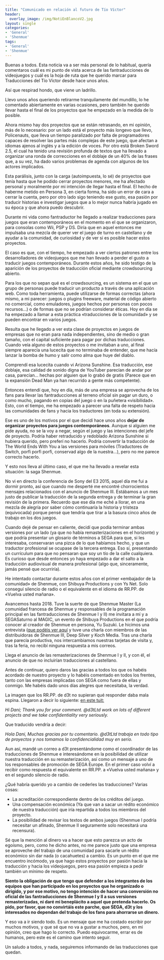 ```yaml
---
title: "Comunicado en relación al futuro de Tío Víctor"
header:
  overlay_image: /img/NotiEnBlancoV2.jpg
layout: single
categories:
- 'General'
- 'Shenmue'
tags:
- 'General'
- 'Shenmue'
---
```


Buenas a todos. Esta noticia va a ser más personal de lo habitual, quería comentaros cuál es mi punto de vista acerca 
de las fantraducciones de videojuegos y cuál es la hoja de ruta que he querido marcar para Traducciones del Tío Víctor 
desde hace unos años.

Así que respirad hondo, que viene un ladrillo.

<!--more-->

Llevo unos años queriendo retirarme tranquilamente del mundillo, lo he comentado abiertamente en varias ocasiones, 
pero también he querido llevar hasta el final de los proyectos que he empezado en la medida de lo posible.

Ahora mismo hay dos proyectos que se están retrasando, en mi opinión, más de lo necesario: por un lado está el proyecto más 
longevo que llevo, Policenauts, que lleva un tiempo paralizado por falta de programadores capaces de resolver las partes más 
complejas de este juego, que afectan a idiomas ajenos al inglés y a la edición de voces. Por otro está Broken Sword 2.5, 
el cual ha tenido una revisión profunda de textos que ha llevado a organizar una ronda de correcciones en el doblaje de 
un 40% de las frases que, a su vez, ha dado varios problemas de agenda con algunos de los actores implicados.

Esta parálisis, junto con la carga (autoimpuesta, lo sé) de proyectos que tenía hasta que he podido cerrar proyectos menores, 
me ha afectado personal y moralmente por mi intención de llegar hasta el final. El hecho de haberme metido en Persona 3, 
en cierta forma, ha sido un error de cara a cerrar la cuenta, pero por otro lado sigo teniendo ese gusto, esa pasión por 
traducir historias e investigar juegos que a lo mejor nunca habría jugado en su época y que ahora puedo descubrir.

Durante mi vida como fantraductor he llegado a realizar traducciones para juegos que eran contemporáneos en el momento en el que 
se organizaron, para consolas como Wii, PSP y DS. Diría que en aquel entonces me impulsaba una mezcla de querer ver el juego de 
turno en castellano y de ayudar a la comunidad, de curiosidad y de ver si es posible hacer estos proyectos.

El caso es que, con el tiempo, he empezado a ver ciertos patrones entre los desarrolladores de videojuegos que me han llevado 
a perder el gusto a traducir juegos contemporáneos. Durante estos años, he sido testigo de la aparición de los proyectos de traducción 
oficial mediante crowdsourcing abierto.

Para los que no sepan qué es el crowdsourcing, es un sistema en el que un grupo de personas puede traducir un producto a través 
de una aplicación web. Como toda herramienta, puede utilizarse de formas correctas (ahora mismo, a mi parecer: juegos o plugins 
freeware, material de código abierto no comercial, como emuladores, juegos hechos por personas con pocos recursos...) o de formas 
que no se podrían considerar éticas. Hoy en día se ha empezado a llamar a esta práctica «traducciones de la comunidad» y se pueden 
encontrar en varios juegos.

Resulta que he llegado a ver esta clase de proyectos en juegos de empresas que no eran para nada independientes, sino de medio o gran 
tamaño, con el capital suficiente para pagar por dichas traducciones. Cuando veía alguno de estos proyectos o me invitaban a uno, al final 
siempre aparecía una lucecita que no terminaba de entender, que me hacía lanzar la bomba de humo y salir como alma que huye del diablo.

Comprendí esa lucecita cuando vi Arizona Sunshine. Esa traducción, ese doblaje, esa calidad de sonido digna de YouTuber parecían 
de andar por casa, parecían... hechas por alguien que lo grabó de gratis (Parece que en la expansión Dead Man ya han recurrido a 
gente más competente).

Entonces entendí que, hoy en día, más de una empresa se aprovecha de los fans para llevar las fantraducciones al terreno oficial 
sin pagar un duro, o como mucho, pagando en copias del juego o en la puñetera «visibilidad». Esto, con el tiempo, me ha empezado 
a parecer una falta de respeto hacia las comunidades de fans y hacia los traductores (en toda su extensión).

Ese es uno de los motivos por el que decidí hace unos años **dejar de organizar proyectos para juegos contemporáneos**. Aunque si 
alguien me pide ayuda, no se la voy a negar, según el juego y las intenciones del jefe de proyecto. Podría haber retraducido y 
redoblado Arizona Sunshine si hubiera querido, pero preferí no hacerlo. Podría convertir la traducción de The World Ends With You 
a las versiones para móviles (Traductores de Switch, porfi porfi porfi, conservad algo de la nuestra...), pero no me parece 
correcto hacerlo.

Y esto nos lleva al último caso, el que me ha llevado a revelar esta situación: la saga Shenmue.

No vi en directo la conferencia de Sony del E3 2015, aquel día me fui a dormir pronto, así que cuando me desperté me encontré 
chorrocientos mensajes relacionados con el anuncio de Shenmue III. Estábamos a un mes justo de publicar la traducción de la 
segunda entrega y de terminar la gran revisión de la primera. Recuerdo que ese día me eché a llorar, en una mezcla de alegría 
por saber cómo continuaría la historia y tristeza (equivocada) porque pensé que tendría que tirar a la basura cinco años de 
trabajo en los dos juegos.

Cuando dejé de pensar en caliente, decidí que podía terminar ambas versiones por un lado (ya que no había remasterizaciones 
en el horizonte) y que podría presentar un glosario de términos a SEGA para que, si les interesaba, conservaran una pizca de lo 
que habíamos hecho, y que un traductor profesional se ocupase de la tercera entrega. Eso sí, presentando un currículum para que 
no pensaran que soy un tío de la calle cualquiera. Es curioso que desde entonces yo haya empezado a dar el salto a la traducción 
audiovisual de manera profesional (algo que, sinceramente, jamás pensé que ocurriría).

He intentado contactar durante estos años con el primer «embajador de la comunidad» de Shenmue, con Shibuya Productions y 
con Ys Net. Solo conseguí silencio de radio o el equivalente en el idioma de RR.PP. de «Vuelva usted mañana».

Avancemos hasta 2018. Tuve la suerte de que Shenmue Master (La comunidad francesa de Shenmue y responsables de la programación 
principal en las fantraducciones de Shenmue I y II) me invitara a mí y a SEGASaturno al MAGIC, un evento de Shibuya Productions 
en el que podría conocer al creador de Shenmue en persona, Yu Suzuki. Le hicimos una entrevista 
([que podéis ver aquí](http://www.segasaturno.com/portal/nuestra-entrevista-a-yu-suzuki-en-el-magic-monaco-2018-vf32-vt9374.html?sid=9742496e1ff687fb5bd19f3bc730da68) 
y tuve una charla con miembros de las distribuidoras de Shenmue III, Deep Silver y Koch Media. Tras una charla que parecía 
productiva, nos intercambiamos nuestras tarjetas de visita y, tras la feria, no recibí ninguna respuesta a mis correos.

Llega el anuncio de las remasterizaciones de Shenmue I y II, y con él, el anuncio de que no incluirían traducciones al castellano.

Antes de continuar, quiero daros las gracias a todos los que os habéis acordado de nuestro proyecto y lo habéis comentado 
en todos los frentes, tanto con las empresas implicadas con SEGA como fuera de ellas y conmigo. Me habéis dado unos días 
alegres que necesitaba, la verdad.

La imagen que los RR.PP. de d3t no supieran qué responder daba mala espina. Llegaron a decir lo siguiente: 
[en este tuit:](https://twitter.com/d3tLtd/status/985873986583228419)

_Hi Dani; Thank you for your comment. @d3tLtd work on lots of different projects and we take confidentiality very seriously._

Que traducido vendría a decir:

_Hola Dani, Muchas gracias por tu comentario. @d3tLtd trabaja en todo tipo de proyectos y nos tomamos la confidencialidad muy en serio._

Aun así, mandé un correo a d3t presentándome como el coordinador de las traducciones de Shenmue e interesándome en la 
posibilidad de utilizar nuestra traducción en su remasterización, así como un mensaje a uno de los responsables de promoción 
de SEGA Europe. En el primer caso volví a recibir como respuesta el equivalente en RR.PP. a «Vuelva usted mañana» y en el 
segundo silencio de radio.

¿Qué habría querido yo a cambio de cederles las traducciones? Varias cosas:
 - La acreditación correspondiente dentro de los créditos del juego.
 - Una compensación económica (Ya que van a sacar un rédito económico de nuestra traducción) que iría repartida a todos los miembros del proyecto.
 - La posibilidad de revisar los textos de ambos juegos (Shenmue I podría necesitar un afinado, Shenmue II seguramente solo necesitará una recensura).

Sé que la mención al dinero va a hacer que esto parezca un acto de egoísmo, pero, como he dicho antes, no me parece justo 
que una empresa se aproveche del trabajo de una comunidad para sacarle un rédito económico sin dar nada (o cacahuetes) a cambio. 
Es un punto en el que me encuentro incómodo, ya que hago estos proyectos por pasión hacia la traducción y hacia los videojuegos, 
pero esa pasión empieza a pedir también un mínimo de respeto.

**Siento la obligación de que tengo que defender a los integrantes de los equipos que han participado en los proyectos que he 
organizado o dirigido, y por ese motivo, no tengo intención de hacer una conversión no oficial de las fantraducciones de 
Shenmue I y II a sus versiones remasterizadas, ni daré mi beneplácito a aquel que pretenda hacerlo. Os pido, por favor, que no 
convirtáis este parche, que SEGA, d3t y los interesados no dependan del trabajo de los fans para ahorrarse un dinero.**

Y eso va a ir siendo todo. Es un mensaje que me ha costado escribir por muchos motivos, y que sé que no va a gustar a muchos, 
pero, en mi opinión, creo que hago lo correcto. Puedo equivocarme, errar es de humanos, pero este es el camino que intento seguir.

Un saludo a todos, y nada, seguiremos informando de las traducciones que quedan.